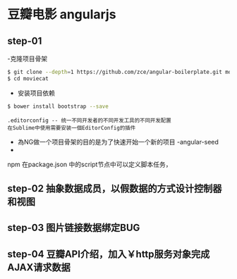# 豆瓣电影 angularjs

## step-01
-克隆项目骨架

```bash
$ git clone --depth=1 https://github.com/zce/angular-boilerplate.git moviecat
$ cd moviecat
```

- 安装项目依赖

```bash
$ bower install bootstrap --save

```

```
.editorconfig -- 统一不同开发者的不同开发工具的不同开发配置
在Sublime中使用需要安装一個EditorConfig的插件 
```

- 為NG做一个项目骨架的目的是为了快速开始一个新的项目
-angular-seed
- 

npm 在package.json 中的script节点中可以定义脚本任务，

## step-02 抽象数据成员，以假数据的方式设计控制器和视图


## step-03 图片链接数据绑定BUG

## step-04 豆瓣API介绍，加入￥http服务对象完成AJAX请求数据
